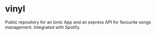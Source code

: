# vinyl
Public repository for an Ionic App and an express API for favourite songs management. Integrated with Spotify.
